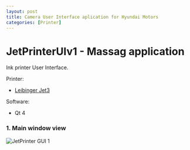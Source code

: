 ```yaml
---
layout: post
title: Camera User Interface aplication for Hyundai Motors
categories: [Printer]
---
```


# JetPrinterUIv1 - Massag application

Ink printer User Interface.

Printer:
- [Leibinger Jet3](https://leibinger-group.com/en/products/ink-jet-drucker0/universal-line/jet3up/)

Software:
- Qt 4

### 1. Main window view

![JetPrinter GUI 1](https://codeleccz.github.io/images/JetPrinterUIv1/massag1.png)


